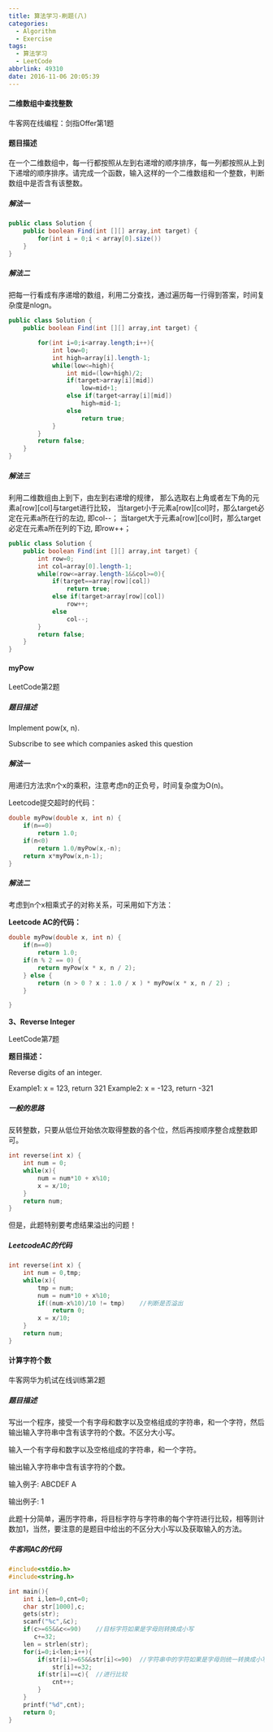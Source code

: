 ```yaml
---
title: 算法学习-刷题(八)
categories: 
  - Algorithm
  - Exercise
tags:
  - 算法学习
  - LeetCode
abbrlink: 49310
date: 2016-11-06 20:05:39
---
```


#### 二维数组中查找整数

牛客网在线编程：剑指Offer第1题

#### 题目描述

在一个二维数组中，每一行都按照从左到右递增的顺序排序，每一列都按照从上到下递增的顺序排序。请完成一个函数，输入这样的一个二维数组和一个整数，判断数组中是否含有该整数。

<!--more-->

##### 解法一

```java
public class Solution {
    public boolean Find(int [][] array,int target) {
        for(int i = 0;i < array[0].size())
    }
}
```

##### 解法二

把每一行看成有序递增的数组，利用二分查找，通过遍历每一行得到答案，时间复杂度是nlogn。

```java
public class Solution {
    public boolean Find(int [][] array,int target) {

        for(int i=0;i<array.length;i++){
            int low=0;
            int high=array[i].length-1;
            while(low<=high){
                int mid=(low+high)/2;
                if(target>array[i][mid])
                    low=mid+1;
                else if(target<array[i][mid])
                    high=mid-1;
                else
                    return true;
            }
        }
        return false;
    }
}
```


##### 解法三

利用二维数组由上到下，由左到右递增的规律，
那么选取右上角或者左下角的元素a[row][col]与target进行比较，
当target小于元素a[row][col]时，那么target必定在元素a所在行的左边,
即col--；
当target大于元素a[row][col]时，那么target必定在元素a所在列的下边,
即row++；

```java
public class Solution {
    public boolean Find(int [][] array,int target) {
        int row=0;
        int col=array[0].length-1;
        while(row<=array.length-1&&col>=0){
            if(target==array[row][col])
                return true;
            else if(target>array[row][col])
                row++;
            else
                col--;
        }
        return false;
    }
}

```

#### myPow

LeetCode第2题

##### 题目描述

Implement pow(x, n).

Subscribe to see which companies asked this question

##### 解法一

用递归方法求n个x的乘积，注意考虑n的正负号，时间复杂度为O(n)。

Leetcode提交超时的代码：

```c
double myPow(double x, int n) {
    if(n==0)  
        return 1.0;
    if(n<0)  
        return 1.0/myPow(x,-n);  
    return x*myPow(x,n-1);
}
```

##### 解法二

考虑到n个x相乘式子的对称关系，可采用如下方法：

**Leetcode AC的代码：**

```c
double myPow(double x, int n) {
    if(n==0)  
        return 1.0;
    if(n % 2 == 0) {
        return myPow(x * x, n / 2);
    } else {
        return (n > 0 ? x : 1.0 / x ) * myPow(x * x, n / 2) ;
    }  

}
```

**3、Reverse Integer**

LeetCode第7题

**题目描述：**

Reverse digits of an integer.

Example1: x = 123, return 321
Example2: x = -123, return -321

##### 一般的思路

反转整数，只要从低位开始依次取得整数的各个位，然后再按顺序整合成整数即可。

```c
int reverse(int x) {
    int num = 0;
    while(x){
        num = num*10 + x%10;
        x = x/10;
    }
    return num;
}
```


但是，此题特别要考虑结果溢出的问题！

##### LeetcodeAC的代码

```c
int reverse(int x) {
    int num = 0,tmp;
    while(x){
        tmp = num;
        num = num*10 + x%10;
        if((num-x%10)/10 != tmp)    //判断是否溢出
            return 0;
        x = x/10;
    }
    return num;
}
```

#### 计算字符个数

牛客网华为机试在线训练第2题

##### 题目描述

写出一个程序，接受一个有字母和数字以及空格组成的字符串，和一个字符，然后输出输入字符串中含有该字符的个数。不区分大小写。

输入一个有字母和数字以及空格组成的字符串，和一个字符。

输出输入字符串中含有该字符的个数。

输入例子:
ABCDEF
A

输出例子:
1

此题十分简单，遍历字符串，将目标字符与字符串的每个字符进行比较，相等则计数加1，当然，要注意的是题目中给出的不区分大小写以及获取输入的方法。

##### 牛客网AC的代码

```c
#include<stdio.h>
#include<string.h>

int main(){
    int i,len=0,cnt=0;
    char str[1000],c;
    gets(str);
    scanf("%c",&c);
    if(c>=65&&c<=90)    //目标字符如果是字母则转换成小写
       c+=32;
    len = strlen(str);
    for(i=0;i<len;i++){
        if(str[i]>=65&&str[i]<=90)  //字符串中的字符如果是字母则统一转换成小写
            str[i]+=32;
        if(str[i]==c){  //进行比较
            cnt++;
        }
    }
    printf("%d",cnt);
    return 0;
}
```

